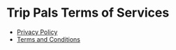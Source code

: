 # Trip Pals Terms of Services

  * [Privacy Policy](https://trippal-dev.github.io/legal-info/privacy-policy "Privacy Policy of the Trip Pal Apps")
  * [Terms and Conditions](https://trippal-dev.github.io/legal-info/terms-and-conditions "Terms and Conditions of Service")
